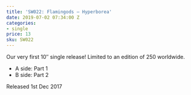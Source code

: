 ```yaml
---
title: 'SW022: Flamingods – Hyperborea'
date: 2019-07-02 07:34:00 Z
categories:
- single
price: 13
sku: SW022
---
```


Our very first 10″ single release! Limited to an edition of 250 worldwide.

* A side: Part 1
* B side: Part 2

Released 1st Dec 2017